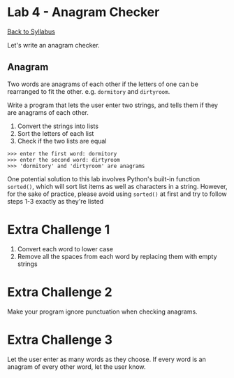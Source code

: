 # <a id="top"></a>Lab 4 - Anagram Checker

[Back to Syllabus](https://github.com/PdxCodeGuild/Programming102#top)

Let's write an anagram checker.

## Anagram

Two words are anagrams of each other if the letters of one can be rearranged to fit the other. e.g. `dormitory` and `dirtyroom`.

Write a program that lets the user enter two strings, and tells them if they are anagrams of each other.

1. Convert the strings into lists
2. Sort the letters of each list
3. Check if the two lists are equal

```
>>> enter the first word: dormitory
>>> enter the second word: dirtyroom
>>> 'dormitory' and 'dirtyroom' are anagrams
```

One potential solution to this lab involves Python's built-in function `sorted()`, which will sort list items as well as characters in a string. However, for the sake of practice, please avoid using `sorted()` at first and try to follow steps 1-3 exactly as they're listed

# Extra Challenge 1

1. Convert each word to lower case
2. Remove all the spaces from each word by replacing them with empty strings

# Extra Challenge 2

Make your program ignore punctuation when checking anagrams.

# Extra Challenge 3

Let the user enter as many words as they choose. If every word is an anagram of every other word, let the user know.
